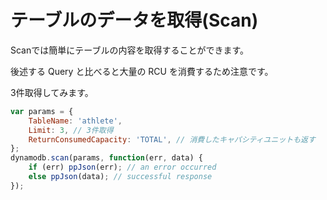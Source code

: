 # テーブルのデータを取得(Scan)

Scanでは簡単にテーブルの内容を取得することができます。

後述する Query と比べると大量の RCU を消費するため注意です。

3件取得してみます。

```jsx
var params = {
    TableName: 'athlete',
    Limit: 3, // 3件取得
    ReturnConsumedCapacity: 'TOTAL', // 消費したキャパシティユニットも返す
};
dynamodb.scan(params, function(err, data) {
    if (err) ppJson(err); // an error occurred
    else ppJson(data); // successful response
});
```
